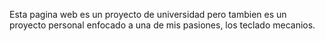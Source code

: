 Esta pagina web es un proyecto de universidad pero tambien es un proyecto personal enfocado a una de mis pasiones, los teclado mecanios.
